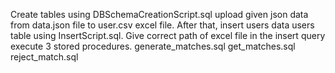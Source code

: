 Create tables using DBSchemaCreationScript.sql
upload given json data from data.json file to user.csv excel file.
After that, insert users data users table using InsertScript.sql. Give correct path of excel file in the insert query 
execute 3 stored procedures.
generate_matches.sql
get_matches.sql
reject_match.sql
